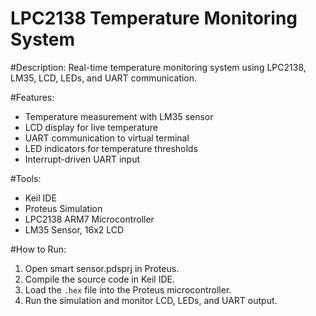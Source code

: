 # LPC2138 Temperature Monitoring System

#Description:
Real-time temperature monitoring system using LPC2138, LM35, LCD, LEDs, and UART communication.  

#Features: 
- Temperature measurement with LM35 sensor  
- LCD display for live temperature  
- UART communication to virtual terminal  
- LED indicators for temperature thresholds  
- Interrupt-driven UART input  

#Tools:
- Keil IDE  
- Proteus Simulation  
- LPC2138 ARM7 Microcontroller  
- LM35 Sensor, 16x2 LCD  

#How to Run:  
1. Open smart sensor.pdsprj in Proteus.  
2. Compile the source code in Keil IDE.  
3. Load the `.hex` file into the Proteus microcontroller.  
4. Run the simulation and monitor LCD, LEDs, and UART output.
